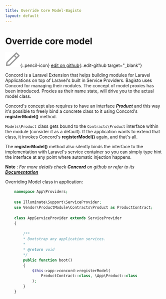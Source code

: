 ```yaml
---
title: Override Core Model-Bagisto
layout: default
---
```



# Override core model

![edit on github](assets/images/icons/Icon-Pencil-Large.svg){:.pencil-icon}
[edit on github](https://github.com/bagisto/bagisto-docs/blob/master/override-core-model.md){:.edit-github  target="_blank"}


Concord is a Laravel Extension that helps building modules for Laravel Applications on top of Laravel's built in Service Providers. Bagisto uses Concord for managing their modules. The concept of model proxies has been introduced. Proxies as their name state, will drive you to the actual model class.

Concord's concept also requires to have an interface ***Product*** and this way it's possible to freely bind a concrete class to it using Concord's **registerModel()** method.

`Models\Product` class gets bound to the `Contracts\Product` interface within the module (consider it as a default). If the application wants to extend that class, it invokes Concord's **registerModel()** again, and that's all.

The **registerModel()** method also silently binds the interface to the implementation with Laravel's service container so you can simply type hint the interface at any point where automatic injection happens.

**Note** : *For more details check* ***[Concord](https://github.com/artkonekt/concord)*** *on github or refer to its* ***[Documentation](https://artkonekt.github.io/concord/#/)***


Overriding Model class in application:

```php
    namespace App\Providers;

    use Illuminate\Support\ServiceProvider;
    use Vendor\ProductModule\Contracts\Product as ProductContract;

    class AppServiceProvider extends ServiceProvider
    {

        /**
        * Bootstrap any application services.
        *
        * @return void
        */
        public function boot()
        {
            $this->app->concord->registerModel(
                ProductContract::class, \App\Product::class
            );
        }
    }
   ```